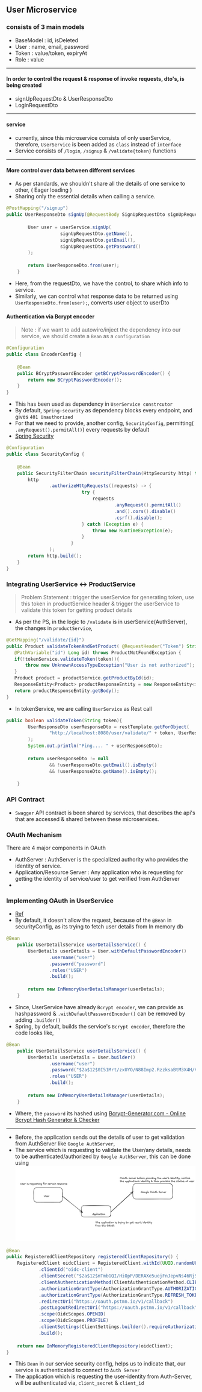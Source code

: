 ## User Microservice 

### consists of 3 main models 
- BaseModel : id, isDeleted
- User : name, email, password
- Token : value/token, expiryAt
- Role : value

------------

#### In order to control the request & response of invoke requests, dto's, is being created
- signUpRequestDto & UserResponseDto
- LoginRequestDto
-----------

#### service
- currently, since this microservice consists of only userService, therefore, ``UserService`` is been added as ``class`` instead of `interface`
- Service consists of `/login`, `/signup` & `/validate{token}` functions

---------

#### More control over data between different services 
- As per standards, we shouldn't share all the details of one service to other, ( Eager loading )
- Sharing only the essential details when calling a service. 
```java
@PostMapping("/signup")
public UserResponseDto signUp(@RequestBody SignUpRequestDto signUpRequestDto){

        User user = userService.signUp(
                    signUpRequestDto.getName(),
                    signUpRequestDto.getEmail(),
                    signUpRequestDto.getPassword()
        );

        return UserResponseDto.from(user);
    }
```
- Here, from the requestDto, we have the control, to share which info to service. 
- Similarly, we can control what response data to be returned using ``UserResponseDto.from(user);``, converts user object to userDto

#### Authentication via Bcrypt encoder

> Note : if we want to add autowire/inject the dependency into our service, we should create a `Bean` as a `configuration`
```java
@Configuration
public class EncoderConfig {

    @Bean
    public BCryptPasswordEncoder getBCryptPasswordEncoder() {
        return new BCryptPasswordEncoder();
    }
}
```
- This has been used as dependency in ``UserService constrcutor`` 
- By default, `Spring-security` as dependency blocks every endpoint, and gives `401 Unauthorized` 
- For that we need to provide, another config, ``SecurityConfig``, permitting(` .anyRequest().permitAll()`) every requests by default
- [Spring Security](https://www.baeldung.com/spring-security-with-maven)
```java
@Configuration
public class SecurityConfig {

    @Bean
    public SecurityFilterChain securityFilterChain(HttpSecurity http) throws Exception {
        http
                .authorizeHttpRequests((requests) -> {
                            try {
                                requests
                                        .anyRequest().permitAll()
                                        .and().cors().disable()
                                        .csrf().disable();
                            } catch (Exception e) {
                                throw new RuntimeException(e);
                            }
                        }
                );
        return http.build();
    }
}
```


### Integrating UserService <-> ProductService

> Problem Statement : 
trigger the userService for generating token, use this token in productService header & trigger the userService to validate this token for getting product details

- As per the PS, in the logic to `/validate` is in userService(AuthServer), the changes in `productService`, 
 ```java
@GetMapping("/validate/{id}")
public Product validateTokenAndGetProduct( @RequestHeader("Token") String token,
    @PathVariable("id") Long id) throws ProductNotFoundException {
    if(!tokenService.validateToken(token)){
        throw new UnknownAccessTypeException("User is not authorized");
    }
    Product product = productService.getProductById(id);
    ResponseEntity<Product> productResponseEntity = new ResponseEntity<>(product, HttpStatus.OK);
    return productResponseEntity.getBody();
}
```

- In tokenService, we are calling ``UserService`` as Rest call
```java
public boolean validateToken(String token){
        UserResponseDto userResponseDto = restTemplate.getForObject(
                "http://localhost:8080/user/validate/" + token, UserResponseDto.class
        );
        System.out.println("Ping.... " + userResponseDto);

        return userResponseDto != null
                && !userResponseDto.getEmail().isEmpty()
                && !userResponseDto.getName().isEmpty();

    }
``` 

### API Contract
- `Swagger` API contract is been shared by services, that describes the api's that are accessed & shared between these microservices.

### OAuth Mechanism
There are 4 major components in OAuth 
- AuthServer : AuthServer is the specialized authority who provides the identity of service.
- Application/Resource Server : Any application who is requesting for getting the identity of service/user to get verified from AuthServer
- 
### Implementing OAuth in UserService

- [Ref]()
- By default, it doesn't allow the request, because of the `@Bean` in securityConfig, as its trying to fetch user details from In memory db
```java
@Bean
    public UserDetailsService userDetailsService() {
        UserDetails userDetails = User.withDefaultPasswordEncoder()
                .username("user")
                .password("password")
                .roles("USER")
                .build();

        return new InMemoryUserDetailsManager(userDetails);
    }
```
- Since, UserService have already `Bcrypt encoder`, we can provide as hashpassword & `.withDefaultPasswordEncoder()` can be removed by adding `.builder()`
- Spring, by default, builds the service's `Bcrypt encoder`, therefore the code looks like, 
```java
@Bean
    public UserDetailsService userDetailsService() {
        UserDetails userDetails = User.builder()
                .username("user")
                .password("$2a$12$0I51Mrt/zxUYO/N88Imp2.RzzksaBtM3X4H/VSNv5dPNh5w6SLJsa")
                .roles("USER")
                .build();

        return new InMemoryUserDetailsManager(userDetails);
    }
```
- Where, the `password` its hashed using [Bcrypt-Generator.com - Online Bcrypt Hash Generator & Checker](https://bcrypt-generator.com/)

------
- Before, the application sends out the details of user to get validation from AuthServer like `Google AuthServer`, 
- The service which is requesting to validate the User/any details, needs to be authenticated/authorized by `Google AuthServer`, this can be done using
![img.png](img.png)
```java
@Bean
public RegisteredClientRepository registeredClientRepository() {
    RegisteredClient oidcClient = RegisteredClient.withId(UUID.randomUUID().toString())
            .clientId("oidc-client")
            .clientSecret("$2a$12$mTmbGQI/HiOpP/DERAXe5uejFnJepvNs46RjS24YzbJBse3j3ImIO")
            .clientAuthenticationMethod(ClientAuthenticationMethod.CLIENT_SECRET_BASIC)
            .authorizationGrantType(AuthorizationGrantType.AUTHORIZATION_CODE)
            .authorizationGrantType(AuthorizationGrantType.REFRESH_TOKEN)
            .redirectUri("https://oauth.pstmn.io/v1/callback")
            .postLogoutRedirectUri("https://oauth.pstmn.io/v1/callback")
            .scope(OidcScopes.OPENID)
            .scope(OidcScopes.PROFILE)
            .clientSettings(ClientSettings.builder().requireAuthorizationConsent(true).build())
            .build();

    return new InMemoryRegisteredClientRepository(oidcClient);
}
```
- This `Bean` in our service security config, helps us to indicate that, our service is authenticated to connect to `Auth Server`
- The application which is requesting the user-identity from Auth-Server, will be authenticated via, `client_secret` & `client_id`

